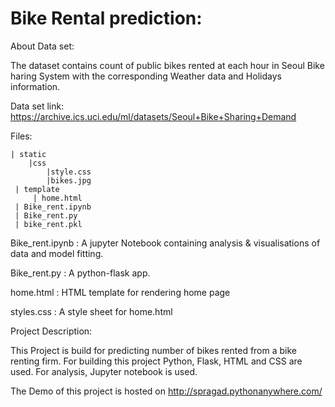 # Bike Rental prediction:

 About Data set:
 
 The dataset contains count of public bikes rented at each hour in Seoul Bike haring System with the corresponding Weather data and Holidays information.


Data set link: https://archive.ics.uci.edu/ml/datasets/Seoul+Bike+Sharing+Demand
 
 
Files:

    | static
        |css
            |style.css
            |bikes.jpg
     | template
         | home.html
     | Bike_rent.ipynb
     | Bike_rent.py
     | bike_rent.pkl

Bike_rent.ipynb : A jupyter Notebook containing analysis & visualisations of data and model fitting.

Bike_rent.py : A python-flask app.

home.html : HTML template for rendering home page

styles.css : A style sheet for home.html


Project Description:

This Project is build for predicting number of bikes rented from a bike renting firm. 
For building this project Python, Flask, HTML and CSS are used.
For analysis, Jupyter notebook is used.

The Demo of this project is hosted on http://spragad.pythonanywhere.com/

